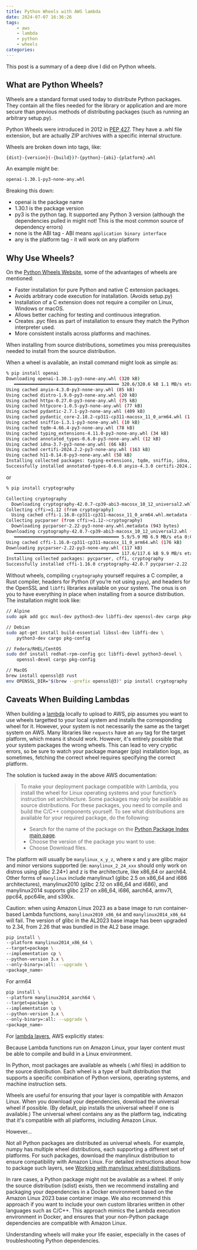 ```yaml
---
title: Python Wheels with AWS lambda
date: 2024-07-07 16:36:26
tags:
    - aws
    - lambda
    - python
    - wheels
categories:
---
```


This post is a summary of a deep dive I did on Python wheels.

## What are Python Wheels?

Wheels are a standard format used today to distribute Python packages. They contain all the files needed for the library or application and are more secure than previous methods of distributing packages (such as running an arbitrary setup.py).

Python Wheels were introduced in 2012 in [PEP 427](https://peps.python.org/pep-0427/). They have a .whl file extension, but are actually ZIP archives with a specific internal structure.

Wheels are broken down into tags, like:

```bash
{dist}-{version}(-{build})?-{python}-{abi}-{platform}.whl
```

An example might be:

```bash
openai-1.30.1-py3-none-any.whl
```

Breaking this down:

-   openai is the package name
-   1.30.1 is the package version
-   py3 is the python tag. It supported any Python 3 version (although the dependencies pulled in might not! This is the most common source of dependency errors)
-   none is the ABI tag - ABI means `application binary interface`
-   any is the platform tag - it will work on any platform

## Why Use Wheels?

On the [Python Wheels Website](https://pythonwheels.com/), some of the advantages of wheels are mentioned:

-   Faster installation for pure Python and native C extension packages.
-   Avoids arbitrary code execution for installation. (Avoids setup.py)
-   Installation of a C extension does not require a compiler on Linux, Windows or macOS.
-   Allows better caching for testing and continuous integration.
-   Creates .pyc files as part of installation to ensure they match the Python interpreter used.
-   More consistent installs across platforms and machines.

When installing from source distributions, sometimes you miss prerequisites needed to install from the source distribution.

When a wheel is available, an install command might look as simple as:

```bash Installing a cross compatible wheel
% pip install openai
Downloading openai-1.30.1-py3-none-any.whl (320 kB)
   ━━━━━━━━━━━━━━━━━━━━━━━━━━━━━━━━━━━━━━━━ 320.6/320.6 kB 1.1 MB/s eta 0:00:00
Using cached anyio-4.3.0-py3-none-any.whl (85 kB)
Using cached distro-1.9.0-py3-none-any.whl (20 kB)
Using cached httpx-0.27.0-py3-none-any.whl (75 kB)
Using cached httpcore-1.0.5-py3-none-any.whl (77 kB)
Using cached pydantic-2.7.1-py3-none-any.whl (409 kB)
Using cached pydantic_core-2.18.2-cp311-cp311-macosx_11_0_arm64.whl (1.8 MB)
Using cached sniffio-1.3.1-py3-none-any.whl (10 kB)
Using cached tqdm-4.66.4-py3-none-any.whl (78 kB)
Using cached typing_extensions-4.11.0-py3-none-any.whl (34 kB)
Using cached annotated_types-0.6.0-py3-none-any.whl (12 kB)
Using cached idna-3.7-py3-none-any.whl (66 kB)
Using cached certifi-2024.2.2-py3-none-any.whl (163 kB)
Using cached h11-0.14.0-py3-none-any.whl (58 kB)
Installing collected packages: typing-extensions, tqdm, sniffio, idna, h11, distro, certifi, annotated-types, pydantic-core, httpcore, anyio, pydantic, httpx, openai
Successfully installed annotated-types-0.6.0 anyio-4.3.0 certifi-2024.2.2 distro-1.9.0 h11-0.14.0 httpcore-1.0.5 httpx-0.27.0 idna-3.7 openai-1.30.1 pydantic-2.7.1 pydantic-core-2.18.2 sniffio-1.3.1 tqdm-4.66.4 typing-extensions-4.11.0
```

or

```bash Installing a wheel based on my system, note the macosx_10_12_universal2
% pip install cryptography

Collecting cryptography
  Downloading cryptography-42.0.7-cp39-abi3-macosx_10_12_universal2.whl.metadata (5.3 kB)
Collecting cffi>=1.12 (from cryptography)
  Using cached cffi-1.16.0-cp311-cp311-macosx_11_0_arm64.whl.metadata (1.5 kB)
Collecting pycparser (from cffi>=1.12->cryptography)
  Downloading pycparser-2.22-py3-none-any.whl.metadata (943 bytes)
Downloading cryptography-42.0.7-cp39-abi3-macosx_10_12_universal2.whl (5.9 MB)
   ━━━━━━━━━━━━━━━━━━━━━━━━━━━━━━━━━━━━━━━━ 5.9/5.9 MB 6.9 MB/s eta 0:00:00
Using cached cffi-1.16.0-cp311-cp311-macosx_11_0_arm64.whl (176 kB)
Downloading pycparser-2.22-py3-none-any.whl (117 kB)
   ━━━━━━━━━━━━━━━━━━━━━━━━━━━━━━━━━━━━━━━━ 117.6/117.6 kB 9.9 MB/s eta 0:00:00
Installing collected packages: pycparser, cffi, cryptography
Successfully installed cffi-1.16.0 cryptography-42.0.7 pycparser-2.22
```

Without wheels, compiling `cryptography` yourself requires a C compiler, a Rust compiler, headers for Python (if you’re not using `pypy`), and headers for the OpenSSL and `libffi` libraries available on your system. The onus is on you to have everything in place when installing from a source distribution. The installation might look like:

```bash Install dependencies manually before installing from a source distribution
// Alpine
sudo apk add gcc musl-dev python3-dev libffi-dev openssl-dev cargo pkgconfig

// Debian
sudo apt-get install build-essential libssl-dev libffi-dev \
    python3-dev cargo pkg-config

// Fedora/RHEL/CentOS
sudo dnf install redhat-rpm-config gcc libffi-devel python3-devel \
    openssl-devel cargo pkg-config

// MacOS
brew install openssl@3 rust
env OPENSSL_DIR="$(brew --prefix openssl@3)" pip install cryptography
```

## Caveats When Building Lambdas

When building a [lambda](https://docs.aws.amazon.com/lambda/latest/dg/python-package.html) locally to upload to AWS, pip assumes you want to use wheels targetted to your local system and installs the corresponding wheel for it. However, your system is not necessarily the same as the target system on AWS. Many libraries like `requests` have an `any` tag for the target platform, which means it should work. However, it's entirely possible that your system packages the wrong wheels. This can lead to very cryptic errors, so be sure to watch your package manager (pip) installation logs, as sometimes, fetching the correct wheel requires specifying the correct platform.

The solution is tucked away in the above AWS documentation:

> To make your deployment package compatible with Lambda, you install the wheel for Linux operating systems and your function’s instruction set architecture.
> Some packages may only be available as source distributions. For these packages, you need to compile and build the C/C++ components yourself.
> To see what distributions are available for your required package, do the following:
>
> -   Search for the name of the package on the [Python Package Index main page](https://pypi.org/).
> -   Choose the version of the package you want to use.
> -   Choose Download files.

The platform will usually be `manylinux_x_y_z`, where x and y are glibc major and minor versions supported (ie: `manylinux_2_24_xxx` should only work on distros using glibc 2.24+) and z is the architecture, like x86_64 or aarch64. Other forms of `manylinux` include manylinux1 (glibc 2.5 on x86_64 and i686 architectures), manylinux2010 (glibc 2.12 on x86_64 and i686), and manylinux2014 supports glibc 2.17 on x86_64, i686, aarch64, armv7l, ppc64, ppc64le, and s390x.

Caution: when using Amazon Linux 2023 as a base image to run container-based Lambda functions, `manylinux2010_x86_64` and `manylinux2014_x86_64` will fail. The version of glibc in the AL2023 base image has been upgraded to 2.34, from 2.26 that was bundled in the AL2 base image.

```bash Note the manylinux2014_x86_64
pip install \
--platform manylinux2014_x86_64 \
--target=package \
--implementation cp \
--python-version 3.x \
--only-binary=:all: --upgrade \
<package_name>
```

For arm64

```bash Note the manylinux2014_aarch64
pip install \
--platform manylinux2014_aarch64 \
--target=package \
--implementation cp \
--python-version 3.x \
--only-binary=:all: --upgrade \
<package_name>
```

For [lambda layers](https://docs.aws.amazon.com/lambda/latest/dg/python-layers.html), AWS explicitly states:

Because Lambda functions run on Amazon Linux, your layer content must be able to compile and build in a Linux environment.

In Python, most packages are available as wheels (.whl files) in addition to the source distribution. Each wheel is a type of built distribution that supports a specific combination of Python versions, operating systems, and machine instruction sets.

Wheels are useful for ensuring that your layer is compatible with Amazon Linux. When you download your dependencies, download the universal wheel if possible. (By default, pip installs the universal wheel if one is available.) The universal wheel contains any as the platform tag, indicating that it's compatible with all platforms, including Amazon Linux.

However...

Not all Python packages are distributed as universal wheels. For example, numpy has multiple wheel distributions, each supporting a different set of platforms. For such packages, download the manylinux distribution to ensure compatibility with Amazon Linux. For detailed instructions about how to package such layers, see [Working with manylinux wheel distributions](https://docs.aws.amazon.com/lambda/latest/dg/python-layers.html#python-layer-manylinux).

In rare cases, a Python package might not be available as a wheel. If only the source distribution (sdist) exists, then we recommend installing and packaging your dependencies in a Docker environment based on the Amazon Linux 2023 base container image. We also recommend this approach if you want to include your own custom libraries written in other languages such as C/C++. This approach mimics the Lambda execution environment in Docker, and ensures that your non-Python package dependencies are compatible with Amazon Linux.

Understanding wheels will make your life easier, especially in the cases of troubleshooting Python dependencies.

